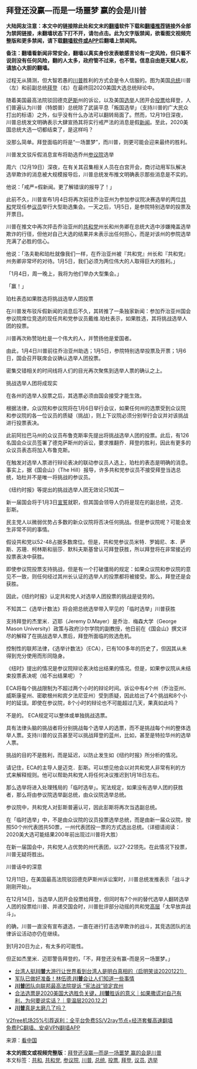  <h2>拜登还没赢—而是一场噩梦 赢的会是川普</h2> <p class="notice"><b>大陆网友注意：本文中的链接除此处和文末的<a href="https://github.com/bannedbook/fanqiang" >翻墙</a>软件下载和<a href="https://github.com/killgcd/justmysocks/blob/master/README.md">翻墙推荐</a>链接外全部为禁网链接，未翻墙状态下打不开，请勿点击。此为文字版禁闻，欲看图文视频完整版和更多禁闻，请下载<a href="https://github.com/bannedbook/fanqiang">翻墙软件或APP</a>后翻墙上禁闻网。</p><p>备注：翻墙看新闻非常安全，翻墙以真实身份发表敏感言论有一定风险，但只看不说则没有任何风险，翻的人太多，政府管不过来，也不管。信息自由是天赋人权，请放心大胆的翻墙。</b></p>  <div class="entry"> <p id="conimg">过程无从猜测，但大智若愚的<a href="https://www.bannedbook.org/bnews/tag/%e5%b7%9d%e6%99%ae/" class="st_tag internal_tag" rel="tag" title="标签 川普 下的日志">川普</a>胜利的方式会是令人信服的。图为美国<a href="https://www.bannedbook.org/bnews/tag/%e6%80%bb%e7%bb%9f/" class="st_tag internal_tag" rel="tag" title="标签 总统 下的日志">总统</a>川普（左）和前副总统<a href="https://www.bannedbook.org/bnews/tag/%e6%8b%9c%e7%99%bb/" class="st_tag internal_tag" rel="tag" title="标签 拜登 下的日志">拜登</a>（右）在最终回2020美国大选总统辩论中。</p> <p>随着美国最高法院驳回德克<span class='wp_keywordlink'><a href="https://www.bannedbook.org/forum5/topic42.html" title="萨斯、诚信与自救" target="_blank">萨斯</a></span>州的诉讼，以及美国<a href="https://www.bannedbook.org/bnews/tag/%e9%80%89%e4%b8%be/" class="st_tag internal_tag" rel="tag" title="标签 选举 下的日志">选举</a>人团开会<a href="https://www.bannedbook.org/bnews/tag/%E6%8A%95%E7%A5%A8/" class="st_tag internal_tag" rel="tag" title="标签 投票 下的日志">投票</a>给拜登，人们普遍认为川普（特朗普）总统除了武装平息「叛国选举」（支持川普的广大民众打出的标语）之外，似乎没有什么办法可以翻转局面了。然而，12月19日深夜，川普总统发文明确表示大肆宣扬其将实行戒严法的消息是假<span class='wp_keywordlink_affiliate'><a href="https://www.bannedbook.org/" title="新闻">新闻</a></span>。至此，2020美国总统大选一切都结束了，是这样吗？</p> <p>没那么简单。拜登面临的将是“一场噩梦”，而川普，则更可能会迎来最终的胜利。</p> <p>川普发文驳斥假消息宣布将助选乔州<a href="https://www.bannedbook.org/bnews/tag/%e5%8f%82%e8%ae%ae%e9%99%a2/" class="st_tag internal_tag" rel="tag" title="标签 参议院 下的日志">参议院</a>选举</p> <p>周六（12月19日）深夜，在有关其召集相关人员在白宫开会，商讨动用军队解决选举欺诈的消息被大规模报导后，川普总统发布推文明确表示那些消息是不实的。</p> <p>他说：「戒严=假新闻。更了解错误的报导了！」</p> <p>此前不久，川普宣布1月4日将再次前往乔治亚州为参加参议院决赛选举的两位<a href="https://www.bannedbook.org/bnews/tag/%E5%85%B1%E5%92%8C/" class="st_tag internal_tag" rel="tag" title="标签 共和 下的日志">共和</a>党现任参<a href="https://www.bannedbook.org/bnews/tag/%e8%ae%ae%e5%91%98/" class="st_tag internal_tag" rel="tag" title="标签 议员 下的日志">议员</a>举行大型助选集会。一天之后，1月5日，是参院特别选举的投票及开票日。</p> <p>川普在推文中再次抨击乔治亚州的<a href="https://www.bannedbook.org/bnews/tag/%e5%85%b1%e5%92%8c%e5%85%9a/" class="st_tag internal_tag" rel="tag" title="标签 共和党 下的日志">共和党</a>州长和州务卿在总统大选中涉嫌掩盖选举欺诈的行径，但他对自己大选的结果并未表示出任何担心，而是对该州的参院选举充满了必胜的信心。</p> <p>他说：「洛夫勒和珀杜就像我们一样，在乔治亚州被『共和党』州长和『共和党』州务卿非常坏的对待。1月5日，我们必须为两位伟大的人取得巨大的胜利。」</p> <p>「1月4日，周一晚上，我将为他们举办大型集会。」</p> <p>「赢！」</p>  <p>珀杜表态如果胜选将挑战选举人团投票</p> <p>在川普发布驳斥假新闻的消息后不久，其转推了一条独家新闻：参加乔治亚州国会参议院席位竞选的现任共和党参议员戴维.珀杜表示，如果胜选，其将挑战选举人团的投票。</p> <p>川普再次称赞珀杜是一个伟大的人，并赞扬他是爱国者。</p> <p>由此，1月4日川普前往乔治亚州助选；1月5日，参院特别选举投票及开票；1月6日，国会召开联席会议确认选举人团投票。</p> <p>密集交错相关的时间线将人们的目光再次聚焦到选举人票的确认之上。</p> <p>挑战选举人团将成现实</p> <p>在各州的选举人投票之后，其选票必须由国会接受才能生效。</p> <p>根据法律，众议院和参议院将在1月6日举行会议，如果任何州的选票受到众议院和参议院的各一位议员的质疑（挑战），则上下议院必须分别举行会议并对该挑战进行投票表决。</p> <p>此前阿拉巴马州的众议员布鲁克斯率先提出将挑战选举人团的投票。此后，有126名国会众议员签署了德克萨斯州的诉讼，要求推翻乔．拜登的胜利，因此有更多的众议员表态将加入布鲁克斯。</p> <p>在触发对选举人票进行辩论表决的联动参议员人选上，珀杜的表态是明确的消息。事实上，据《国会山》（The Hill）报导，许多共和党参议员不接受拜登当选总统，珀杜并不是唯一将挑战的参议员。</p> <p>《纽约时报》等提出的挑战选举人团无效论只知其一</p>  <p>新一届国会将于1月3日<span class='wp_keywordlink'><a href="https://www.bannedbook.org/forum5/topic17.html" title="宣誓与预言" target="_blank">宣誓</a></span>就职，但其国会领导人仍将是现在的副总统，迈克．彭斯。</p> <p>民主党人以微弱优势占多数的新众议院将否决任何挑战。但是参议院呢？可能会发生非常不同的事情。</p> <p>假设共和党以52-48占据多数席位。但是，共和党参议员米特．罗姆尼、本．萨斯、苏珊．柯林斯和丽莎．默科夫斯基曾认可拜登获胜，所以拜登将在非常接近的投票表决中获胜。</p> <p>即使参议院投票支持挑战，但是有一个打破僵局的规定：如果众议院和参议院的意见不一致，则任何经过其州长认证的选举人的投票都将被接受。那么，拜登还是会获胜。</p> <p>因此，《纽约时报》认定共和党人对选举人团投票的挑战是徒劳的。</p> <p>不知其二《选举计数法》将会把总统选举带入罕见的「临时选举」川普获胜</p> <p>支持拜登的杰里米．迈耶（Jeremy D.Mayer）是乔治．梅森大学（George Mason University）政策与政府沙尔学院的副教授，他日前在《国会山》撰文详尽的解释了在挑战选举人票后，拜登所面临的败选危机。</p> <p>控制性的联邦法律，《选举计数法》（ECA），已有100多年的历史了，但因其从未得到充分使用而形同隐身。</p> <p>《纽时》提出的情况是参议院辩论表决给出结果的情况。但是，如果参议院从未结束投票表决呢（给不出结果呢）？</p> <p>ECA将每个挑战限制为不超过两个小时的辩论时间。诉讼中有4个州（乔治亚州、威斯康星州、密歇根州和宾夕法尼亚州）受到质疑，因此给出了4个挑战和8个小时的延误。即使在参议院，8个小时的辩论也不可能超过几天，果真如此吗？</p> <p>不是的。 ECA规定可以整体或单独挑战选票。</p>  <p>具有法律头脑的挑战者将分别挑战每个选举人的选票，而不是挑战每个州的整体选举人票。支持川普的议员甚至可以挑战拜登的蓝州，比如，甚至是特拉华州的选举人票。</p> <p>挑战的目的不是胜利，而是延迟，以防止发生如《纽约时报》所分析的情况。</p> <p>请记住，ECA的主导人是迈克．彭斯。可以想见他会以对共和党人非常有利的方式来解释规则。他可以帮助共和党人将任何决议推迟到1月18日左右。</p> <p>那么选举将进入处理残局的「临时选举」。宪法规定，如果没有选举人团的获胜者，那么将由参议院选举副总统，由众议院选举总统。</p> <p>参议院中，共和党人对彭斯普遍认可，因此彭斯将再次当选副总统。</p> <p>在「临时选举」中，不是由众议院的议员投票选举总统，而是由新一届众议院，按照50个州代表团共50票，一州代表团投一票的方式选出总统。（详细请阅读：2020美大选可能结果200年前出现过川普将大胜）</p> <p>在新一届国会中，共和党人占优势的州代表团，以27-22领先。在此情况下投票，川普无疑将胜出。</p> <p>川普话中的深意</p> <p>12月11日，在美国最高法院驳回德克萨斯州诉讼案时，川普总统发推表示「战斗才刚刚开始」。</p> <p>在12月14日，当选举人团开会投票给拜登，但同时有7个州的替代选举人翻转选举人团的投票给川普、并递交国会时，川普批评部分动摇的共和党<span class='wp_keywordlink_affiliate'><a href="https://www.bannedbook.org/bnews/ccpdope/" title="中共高层内幕" target="_blank">高层</a></span>「太早放弃战斗」。</p> <p>的确，川普一直没有宣布退选，一直在进行打击选举欺诈的战斗，其竞选团队的法律诉讼活动亦仍在继续。</p>  <p>到1月20日为止，有太多的可能性。</p> <p>但正如杰里米．迈耶警告拜登的，「不，拜登还没有赢–而是另一场噩梦。」</p> <ul class='op-related-articles' title='相关阅读'> <li><a href='https://www.bannedbook.org/bnews/bannedvideo/20201221/1452153.html' target='_blank'>台湾人挺<b>川普</b>大游行让世界看到台湾人是明白真相的（启明笑谈20201221）</a></li> <li><a href='https://www.bannedbook.org/bnews/topimagenews/20201221/1452138.html' target='_blank'>军队已做好准备！林伍德:<b>川普</b>会让人们知道一些事情</a></li> <li><a href='https://www.bannedbook.org/bnews/taiwannews/20201221/1452134.html' target='_blank'><b>川普</b>团队向联邦最高法院提诉 “宪法战”锁定宾州</a></li> <li><a href='https://www.bannedbook.org/bnews/taiwannews/20201221/1452133.html' target='_blank'>合法选票是2020美国大选胜负关键，<b>川普</b>胜诉的意义｜如果撒谎对自己有利，为何要说实话？｜童温层2020.12.21</a></li> <li><a href='https://www.bannedbook.org/bnews/ssgc/20201221/1452126.html' target='_blank'><b>川普</b>真是太磨几了吗？</a></li> </ul> <p class="texttj"> <a href="https://www.bannedbook.org/forum23/topic22702.html" target="_blank">V2free机场25%引荐返利：全平台免费SS/V2ray节点+经济套餐高速翻墙</a><br/> <a href="https://github.com/bannedbook/fanqiang/wiki/%E7%A6%81%E9%97%BB%E7%BD%91%E5%AE%89%E5%8D%93%E7%BF%BB%E5%A2%99%E6%96%B0%E9%97%BBAPP" target="_blank">免费PC翻墙、安卓VPN翻墙APP</a></p><p> 来源：<span class='wp_keywordlink_affiliate'><a href="https://www.secretchina.com/" title="看中国" target="_blank">看中国</a></span> </p><a name='sharetosocial'></a>       <div><b>本文的图文或视频完整版</b>：<a href='https://www.bannedbook.org/bnews/cnnews/20201221/1452187.html'>拜登还没赢—而是一场噩梦 赢的会是川普</a></div>  </div><!--END ENTRY--> <div class="postfooter"> <div>本文标签：<a href="https://www.bannedbook.org/bnews/tag/%E5%85%B1%E5%92%8C/" rel="tag">共和</a>, <a href="https://www.bannedbook.org/bnews/tag/%e5%85%b1%e5%92%8c%e5%85%9a/" rel="tag">共和党</a>, <a href="https://www.bannedbook.org/bnews/tag/%e5%8f%82%e8%ae%ae%e9%99%a2/" rel="tag">参议院</a>, <a href="https://www.bannedbook.org/bnews/tag/%e5%b7%9d%e6%99%ae/" rel="tag">川普</a>, <a href="https://www.bannedbook.org/bnews/tag/%e6%80%bb%e7%bb%9f/" rel="tag">总统</a>, <a href="https://www.bannedbook.org/bnews/tag/%E6%8A%95%E7%A5%A8/" rel="tag">投票</a>, <a href="https://www.bannedbook.org/bnews/tag/%e6%8b%9c%e7%99%bb/" rel="tag">拜登</a>, <a href="https://www.bannedbook.org/bnews/tag/%e8%ae%ae%e5%91%98/" rel="tag">议员</a>, <a href="https://www.bannedbook.org/bnews/tag/%e9%80%89%e4%b8%be/" rel="tag">选举</a></div>  </div><!--END POSTFOOTER--> 
